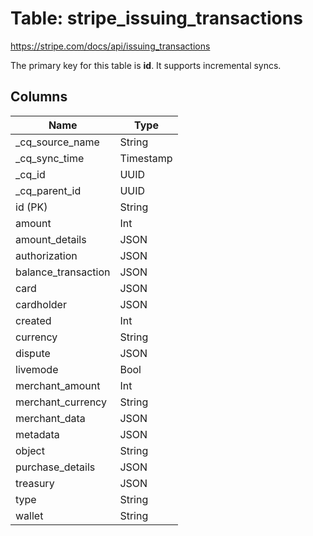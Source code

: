 # Table: stripe_issuing_transactions

https://stripe.com/docs/api/issuing_transactions

The primary key for this table is **id**.
It supports incremental syncs.

## Columns

| Name          | Type          |
| ------------- | ------------- |
|_cq_source_name|String|
|_cq_sync_time|Timestamp|
|_cq_id|UUID|
|_cq_parent_id|UUID|
|id (PK)|String|
|amount|Int|
|amount_details|JSON|
|authorization|JSON|
|balance_transaction|JSON|
|card|JSON|
|cardholder|JSON|
|created|Int|
|currency|String|
|dispute|JSON|
|livemode|Bool|
|merchant_amount|Int|
|merchant_currency|String|
|merchant_data|JSON|
|metadata|JSON|
|object|String|
|purchase_details|JSON|
|treasury|JSON|
|type|String|
|wallet|String|